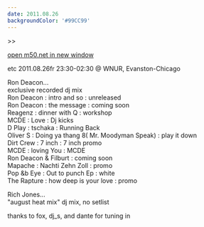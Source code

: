 ```yaml
---
date: 2011.08.26
backgroundColor: '#99CC99'
---
```


\>>

[open m50.net in new window  
](http://m50.net/)  

etc 2011.08.26fr 23:30-02:30 @ WNUR, Evanston-Chicago  

Ron Deacon...  
exclusive recorded dj mix  
Ron Deacon : intro and so : unreleased  
Ron Deacon : the message : coming soon  
Reagenz : dinner with Q : workshop  
MCDE : Love : Dj kicks  
D Play : tschaka : Running Back  
Oliver S : Doing ya thang 8( Mr. Moodyman Speak) : play it down  
Dirt Crew : 7 inch : 7 inch promo  
MCDE : loving You : MCDE  
Ron Deacon & Filburt : coming soon  
Mapache : Nachti Zehn Zoll : promo  
Pop &b Eye : Out to punch Ep : white  
The Rapture : how deep is your love : promo  

Rich Jones...  
"august heat mix" dj mix, no setlist  

thanks to fox, dj\_s, and dante for tuning in